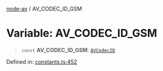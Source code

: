 [node-av](../globals.md) / AV\_CODEC\_ID\_GSM

# Variable: AV\_CODEC\_ID\_GSM

> `const` **AV\_CODEC\_ID\_GSM**: [`AVCodecID`](../type-aliases/AVCodecID.md)

Defined in: [constants.ts:452](https://github.com/seydx/av/blob/f8631fc881b394300b1479f511d55cf1c370a87f/src/constants/constants.ts#L452)
